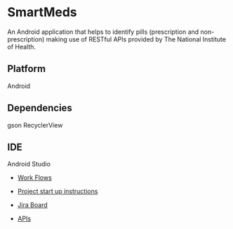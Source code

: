 # SmartMeds

An Android application that helps to identify pills (prescription and non-prescription) making use of RESTful APIs provided by The National Institute of Health. 

## Platform
Android

## Dependencies
gson
RecyclerView

## IDE
Android Studio

- [Work Flows](https://github.com/stv2pointo/SmartMeds/tree/master/docs/workFlows.md)

- [Project start up instructions](https://github.com/stv2pointo/SmartMeds/tree/master/docs/startUp.md)

- [Jira Board](http://instructorted.com:8080/projects/CS3750G4/summary)

- [APIs](https://github.com/stv2pointo/SmartMeds/tree/master/docs/APIs.md)


